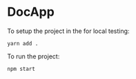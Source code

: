 # DocApp

To setup the project in the for local testing:

    yarn add .
    

To run the project:

    npm start
